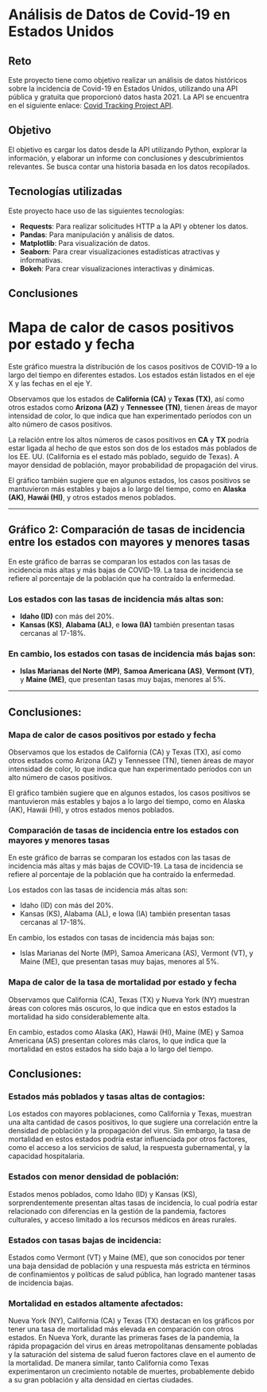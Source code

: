 # Análisis de Datos de Covid-19 en Estados Unidos
## Reto

Este proyecto tiene como objetivo realizar un análisis de datos históricos sobre la incidencia de Covid-19 en Estados Unidos, utilizando una API pública y gratuita que proporcionó datos hasta 2021. La API se encuentra en el siguiente enlace: [Covid Tracking Project API](https://covidtracking.com/data/api).

## Objetivo

El objetivo es cargar los datos desde la API utilizando Python, explorar la información, y elaborar un informe con conclusiones y descubrimientos relevantes. Se busca contar una historia basada en los datos recopilados.

## Tecnologías utilizadas

Este proyecto hace uso de las siguientes tecnologías:

- **Requests**: Para realizar solicitudes HTTP a la API y obtener los datos.
- **Pandas**: Para manipulación y análisis de datos.
- **Matplotlib**: Para visualización de datos.
- **Seaborn**: Para crear visualizaciones estadísticas atractivas y informativas.
- **Bokeh**: Para crear visualizaciones interactivas y dinámicas.

## Conclusiones
# Mapa de calor de casos positivos por estado y fecha

Este gráfico muestra la distribución de los casos positivos de COVID-19 a lo largo del tiempo en diferentes estados. Los estados están listados en el eje X y las fechas en el eje Y.

Observamos que los estados de **California (CA)** y **Texas (TX)**, así como otros estados como **Arizona (AZ)** y **Tennessee (TN)**, tienen áreas de mayor intensidad de color, lo que indica que han experimentado períodos con un alto número de casos positivos.

La relación entre los altos números de casos positivos en **CA** y **TX** podría estar ligada al hecho de que estos son dos de los estados más poblados de los EE. UU. (California es el estado más poblado, seguido de Texas). A mayor densidad de población, mayor probabilidad de propagación del virus.

El gráfico también sugiere que en algunos estados, los casos positivos se mantuvieron más estables y bajos a lo largo del tiempo, como en **Alaska (AK)**, **Hawái (HI)**, y otros estados menos poblados.

---

## Gráfico 2: Comparación de tasas de incidencia entre los estados con mayores y menores tasas

En este gráfico de barras se comparan los estados con las tasas de incidencia más altas y más bajas de COVID-19. La tasa de incidencia se refiere al porcentaje de la población que ha contraído la enfermedad.

### Los estados con las tasas de incidencia más altas son:
- **Idaho (ID)** con más del 20%.
- **Kansas (KS)**, **Alabama (AL)**, e **Iowa (IA)** también presentan tasas cercanas al 17-18%.

### En cambio, los estados con tasas de incidencia más bajas son:
- **Islas Marianas del Norte (MP)**, **Samoa Americana (AS)**, **Vermont (VT)**, y **Maine (ME)**, que presentan tasas muy bajas, menores al 5%.

---

## Conclusiones:

### Mapa de calor de casos positivos por estado y fecha


Observamos que los estados de California (CA) y Texas (TX), así como otros estados como Arizona (AZ) y Tennessee (TN), tienen áreas de mayor intensidad de color, lo que indica que han experimentado períodos con un alto número de casos positivos.

El gráfico también sugiere que en algunos estados, los casos positivos se mantuvieron más estables y bajos a lo largo del tiempo, como en Alaska (AK), Hawái (HI), y otros estados menos poblados.

### Comparación de tasas de incidencia entre los estados con mayores y menores tasas

En este gráfico de barras se comparan los estados con las tasas de incidencia más altas y más bajas de COVID-19. La tasa de incidencia se refiere al porcentaje de la población que ha contraído la enfermedad.

Los estados con las tasas de incidencia más altas son:
- Idaho (ID) con más del 20%.
- Kansas (KS), Alabama (AL), e Iowa (IA) también presentan tasas cercanas al 17-18%.

En cambio, los estados con tasas de incidencia más bajas son:
- Islas Marianas del Norte (MP), Samoa Americana (AS), Vermont (VT), y Maine (ME), que presentan tasas muy bajas, menores al 5%.

### Mapa de calor de la tasa de mortalidad por estado y fecha
Observamos que California (CA), Texas (TX) y Nueva York (NY) muestran áreas con colores más oscuros, lo que indica que en estos estados la mortalidad ha sido considerablemente alta.

En cambio, estados como Alaska (AK), Hawái (HI), Maine (ME) y Samoa Americana (AS) presentan colores más claros, lo que indica que la mortalidad en estos estados ha sido baja a lo largo del tiempo.
## Conclusiones:

### Estados más poblados y tasas altas de contagios:

Los estados con mayores poblaciones, como California y Texas, muestran una alta cantidad de casos positivos, lo que sugiere una correlación entre la densidad de población y la propagación del virus. Sin embargo, la tasa de mortalidad en estos estados podría estar influenciada por otros factores, como el acceso a los servicios de salud, la respuesta gubernamental, y la capacidad hospitalaria.

### Estados con menor densidad de población:

Estados menos poblados, como Idaho (ID) y Kansas (KS), sorprendentemente presentan altas tasas de incidencia, lo cual podría estar relacionado con diferencias en la gestión de la pandemia, factores culturales, y acceso limitado a los recursos médicos en áreas rurales.

### Estados con tasas bajas de incidencia:

Estados como Vermont (VT) y Maine (ME), que son conocidos por tener una baja densidad de población y una respuesta más estricta en términos de confinamientos y políticas de salud pública, han logrado mantener tasas de incidencia bajas.

### Mortalidad en estados altamente afectados:

Nueva York (NY), California (CA) y Texas (TX) destacan en los gráficos por tener una tasa de mortalidad más elevada en comparación con otros estados. En Nueva York, durante las primeras fases de la pandemia, la rápida propagación del virus en áreas metropolitanas densamente pobladas y la saturación del sistema de salud fueron factores clave en el aumento de la mortalidad. De manera similar, tanto California como Texas experimentaron un crecimiento notable de muertes, probablemente debido a su gran población y alta densidad en ciertas ciudades.
